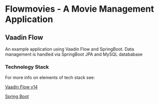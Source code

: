 # Flowmovies - A Movie Management Application

## Vaadin Flow 

An example application using Vaadin Flow and SpringBoot. Data management is handled via SpringBoot JPA and MySQL datababase

### Technology Stack

For more info on elements of tech stack see:

[Vaadin Flow v14](https://vaadin.com/docs/v14/flow/guide/quick-start)

[Spring Boot](https://spring.io)
